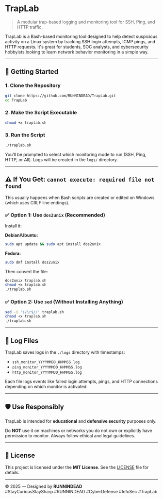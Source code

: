 # TrapLab

> A modular trap-based logging and monitoring tool for SSH, Ping, and HTTP traffic.

TrapLab is a Bash-based monitoring tool designed to help detect suspicious activity on a Linux system by tracking SSH login attempts, ICMP pings, and HTTP requests. It's great for students, SOC analysts, and cybersecurity hobbyists looking to learn network behavior monitoring in a simple way.

---

## 🚀 Getting Started

### 1. Clone the Repository

```bash
git clone https://github.com/RUNNINDEAD/TrapLab.git
cd TrapLab
```

### 2. Make the Script Executable

```bash
chmod +x traplab.sh
```

### 3. Run the Script

```bash
./traplab.sh
```

You’ll be prompted to select which monitoring mode to run (SSH, Ping, HTTP, or All). Logs will be created in the `logs/` directory.

---

## ⚠️ If You Get: `cannot execute: required file not found`

This usually happens when Bash scripts are created or edited on Windows (which uses CRLF line endings).

### ✅ Option 1: Use `dos2unix` (Recommended)

Install it:

**Debian/Ubuntu:**
```bash
sudo apt update && sudo apt install dos2unix
```

**Fedora:**
```bash
sudo dnf install dos2unix
```

Then convert the file:

```bash
dos2unix traplab.sh
chmod +x traplab.sh
./traplab.sh
```

### ✅ Option 2: Use `sed` (Without Installing Anything)

```bash
sed -i 's/\r$//' traplab.sh
chmod +x traplab.sh
./traplab.sh
```

---

## 📁 Log Files

TrapLab saves logs in the `./logs` directory with timestamps:

- `ssh_monitor_YYYYMMDD_HHMMSS.log`
- `ping_monitor_YYYYMMDD_HHMMSS.log`
- `http_monitor_YYYYMMDD_HHMMSS.log`

Each file logs events like failed login attempts, pings, and HTTP connections depending on which monitor is activated.

---

## 🛡️ Use Responsibly

TrapLab is intended for **educational** and **defensive security** purposes only.

Do **NOT** use it on machines or networks you do not own or explicitly have permission to monitor. Always follow ethical and legal guidelines.

---

## 📌 License

This project is licensed under the **MIT License**. See the [LICENSE](LICENSE) file for details.

---

© 2025 — Designed by **RUNNINDEAD**  
#StayCuriousStaySharp #RUNNINDEAD #CyberDefense #InfoSec #TrapLab
